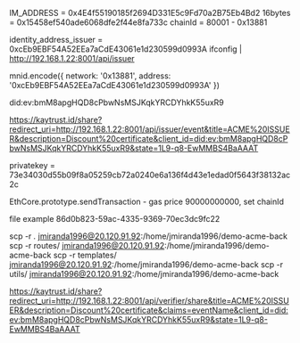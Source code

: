 IM_ADDRESS = 0x4E4f55190185f2694D331E5c9Fd70a2B75Eb4Bd2
16bytes = 0x15458ef540ade6068dfe2f44e8fa733c
chainId = 80001 - 0x13881

identity_address_issuer = 0xcEb9EBF54A52EEa7aCdE43061e1d230599d0993A
ifconfig | http://192.168.1.22:8001/api/issuer

mnid.encode({
  network: '0x13881',
  address: '0xcEb9EBF54A52EEa7aCdE43061e1d230599d0993A'
})

did:ev:bmM8apgHQD8cPbwNsMSJKqkYRCDYhkK55uxR9

https://kaytrust.id/share?redirect_uri=http://192.168.1.22:8001/api/issuer/event&title=ACME%20ISSUER&description=Discount%20certificate&client_id=did:ev:bmM8apgHQD8cPbwNsMSJKqkYRCDYhkK55uxR9&state=1L9-q8-EwMMBS4BaAAAT

privatekey = 73e34030d55b09f8a05259cb72a0240e6a136f4d43e1edad0f5643f38132ac2c

EthCore.prototype.sendTransaction - gas price 90000000000, set chainId

file example 86d0b823-59ac-4335-9369-70ec3dc9fc22

scp -r *.* jmiranda1996@20.120.91.92:/home/jmiranda1996/demo-acme-back
scp -r routes/ jmiranda1996@20.120.91.92:/home/jmiranda1996/demo-acme-back
scp -r templates/ jmiranda1996@20.120.91.92:/home/jmiranda1996/demo-acme-back
scp -r utils/ jmiranda1996@20.120.91.92:/home/jmiranda1996/demo-acme-back

https://kaytrust.id/share?redirect_uri=http://192.168.1.22:8001/api/verifier/share&title=ACME%20ISSUER&description=Discount%20certificate&claims=eventName&client_id=did:ev:bmM8apgHQD8cPbwNsMSJKqkYRCDYhkK55uxR9&state=1L9-q8-EwMMBS4BaAAAT